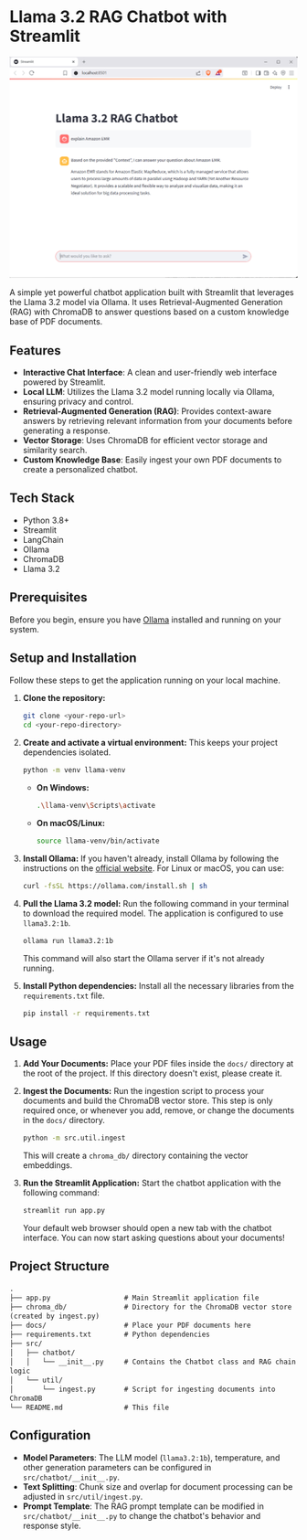 # Llama 3.2 RAG Chatbot with Streamlit

![Llama 3.2 RAG Chatbot UI](https://github.com/vrangayyan6/GenAI/blob/main/llama-RAG-chatbot/Llama%20RAG%20chatbot.png)

A simple yet powerful chatbot application built with Streamlit that leverages the Llama 3.2 model via Ollama. It uses Retrieval-Augmented Generation (RAG) with ChromaDB to answer questions based on a custom knowledge base of PDF documents.

## Features

- **Interactive Chat Interface**: A clean and user-friendly web interface powered by Streamlit.
- **Local LLM**: Utilizes the Llama 3.2 model running locally via Ollama, ensuring privacy and control.
- **Retrieval-Augmented Generation (RAG)**: Provides context-aware answers by retrieving relevant information from your documents before generating a response.
- **Vector Storage**: Uses ChromaDB for efficient vector storage and similarity search.
- **Custom Knowledge Base**: Easily ingest your own PDF documents to create a personalized chatbot.

## Tech Stack

- Python 3.8+
- Streamlit
- LangChain
- Ollama
- ChromaDB
- Llama 3.2

## Prerequisites

Before you begin, ensure you have [Ollama](https://ollama.com/) installed and running on your system.

## Setup and Installation

Follow these steps to get the application running on your local machine.

1.  **Clone the repository:**
    ```bash
    git clone <your-repo-url>
    cd <your-repo-directory>
    ```

2.  **Create and activate a virtual environment:**
    This keeps your project dependencies isolated.
    ```bash
    python -m venv llama-venv
    ```
    -   **On Windows:**
        ```bash
        .\llama-venv\Scripts\activate
        ```
    -   **On macOS/Linux:**
        ```bash
        source llama-venv/bin/activate
        ```

3.  **Install Ollama:**
    If you haven't already, install Ollama by following the instructions on the [official website](https://ollama.com/). For Linux or macOS, you can use:
    ```bash
    curl -fsSL https://ollama.com/install.sh | sh
    ```

4.  **Pull the Llama 3.2 model:**
    Run the following command in your terminal to download the required model. The application is configured to use `llama3.2:1b`.
    ```bash
    ollama run llama3.2:1b
    ```
    This command will also start the Ollama server if it's not already running.

5.  **Install Python dependencies:**
    Install all the necessary libraries from the `requirements.txt` file.
    ```bash
    pip install -r requirements.txt
    ```

## Usage

1.  **Add Your Documents:**
    Place your PDF files inside the `docs/` directory at the root of the project. If this directory doesn't exist, please create it.

2.  **Ingest the Documents:**
    Run the ingestion script to process your documents and build the ChromaDB vector store. This step is only required once, or whenever you add, remove, or change the documents in the `docs/` directory.
    ```bash
    python -m src.util.ingest
    ```
    This will create a `chroma_db/` directory containing the vector embeddings.

3.  **Run the Streamlit Application:**
    Start the chatbot application with the following command:
    ```bash
    streamlit run app.py
    ```
    Your default web browser should open a new tab with the chatbot interface. You can now start asking questions about your documents!

## Project Structure

```
.
├── app.py                  # Main Streamlit application file
├── chroma_db/              # Directory for the ChromaDB vector store (created by ingest.py)
├── docs/                   # Place your PDF documents here
├── requirements.txt        # Python dependencies
├── src/
│   ├── chatbot/
│   │   └── __init__.py     # Contains the Chatbot class and RAG chain logic
│   └── util/
│       └── ingest.py       # Script for ingesting documents into ChromaDB
└── README.md               # This file
```

## Configuration

-   **Model Parameters**: The LLM model (`llama3.2:1b`), temperature, and other generation parameters can be configured in `src/chatbot/__init__.py`.
-   **Text Splitting**: Chunk size and overlap for document processing can be adjusted in `src/util/ingest.py`.
-   **Prompt Template**: The RAG prompt template can be modified in `src/chatbot/__init__.py` to change the chatbot's behavior and response style.
